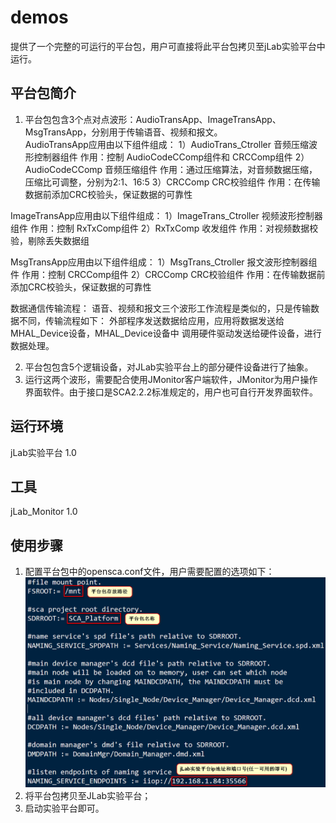# demos
提供了一个完整的可运行的平台包，用户可直接将此平台包拷贝至jLab实验平台中运行。<br>

## 平台包简介
1. 平台包包含3个点对点波形：AudioTransApp、ImageTransApp、MsgTransApp，分别用于传输语音、视频和报文。<br>
AudioTransApp应用由以下组件组成：
	1）AudioTrans_Ctroller 音频压缩波形控制器组件
		作用：控制 AudioCodeCComp组件和 CRCComp组件
	2）AudioCodeCComp 音频压缩组件
		作用：通过压缩算法，对音频数据压缩，压缩比可调整，分别为2:1、16:5
	3）CRCComp CRC校验组件
		作用：在传输数据前添加CRC校验头，保证数据的可靠性

ImageTransApp应用由以下组件组成：
	1）ImageTrans_Ctroller 视频波形控制器组件
		作用：控制 RxTxComp组件
	2）RxTxComp 收发组件
		作用：对视频数据校验，剔除丢失数据组

MsgTransApp应用由以下组件组成：
	1）MsgTrans_Ctroller 报文波形控制器组件
		作用：控制 CRCComp组件
	2）CRCComp CRC校验组件
		作用：在传输数据前添加CRC校验头，保证数据的可靠性
		
数据通信传输流程：
	语音、视频和报文三个波形工作流程是类似的，只是传输数据不同，传输流程如下：
		外部程序发送数据给应用，应用将数据发送给MHAL_Device设备，MHAL_Device设备中
		调用硬件驱动发送给硬件设备，进行数据处理。


2. 平台包包含5个逻辑设备，对JLab实验平台上的部分硬件设备进行了抽象。<br>
3. 运行这两个波形，需要配合使用JMonitor客户端软件，JMonitor为用户操作界面软件。由于接口是SCA2.2.2标准规定的，用户也可自行开发界面软件。<br>

## 运行环境
jLab实验平台 1.0<br>

## 工具
jLab_Monitor 1.0

## 使用步骤
1. 配置平台包中的opensca.conf文件，用户需要配置的选项如下：<br>
![load picture failed](https://github.com/JFounderSDR/demos/blob/master/opensca_conf.png)<br>
2. 将平台包拷贝至JLab实验平台；<br>
3. 启动实验平台即可。<br>
